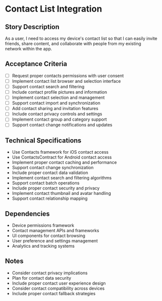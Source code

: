# Contact List Integration

## Story Description
As a user, I need to access my device's contact list so that I can easily invite friends, share content, and collaborate with people from my existing network within the app.

## Acceptance Criteria
- [ ] Request proper contacts permissions with user consent
- [ ] Implement contact list browser and selection interface
- [ ] Support contact search and filtering
- [ ] Include contact profile pictures and information
- [ ] Implement contact selection and management
- [ ] Support contact import and synchronization
- [ ] Add contact sharing and invitation features
- [ ] Include contact privacy controls and settings
- [ ] Implement contact group and category support
- [ ] Support contact change notifications and updates

## Technical Specifications
- Use Contacts framework for iOS contact access
- Use ContactsContract for Android contact access
- Implement proper contact caching and performance
- Support contact change synchronization
- Include proper contact data validation
- Implement contact search and filtering algorithms
- Support contact batch operations
- Include proper contact security and privacy
- Implement contact thumbnail and avatar handling
- Support contact relationship mapping

## Dependencies
- Device permissions framework
- Contact management APIs and frameworks
- UI components for contact browsing
- User preference and settings management
- Analytics and tracking systems

## Notes
- Consider contact privacy implications
- Plan for contact data security
- Include proper contact user experience design
- Consider contact compatibility across devices
- Include proper contact fallback strategies